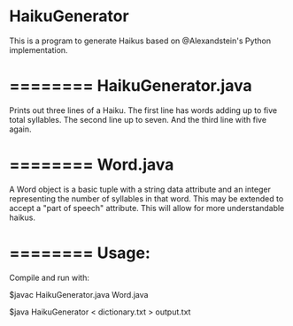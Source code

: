 # HaikuGenerator
This is a program to generate Haikus based on @Alexandstein's Python implementation.

========
HaikuGenerator.java
========
Prints out three lines of a Haiku.
The first line has words adding up to five total syllables. 
The second line up to seven.
And the third line with five again.

========
Word.java
========
A Word object is a basic tuple with a string data attribute and an integer representing the number of syllables in that word. 
This may be extended to accept a "part of speech" attribute. This will allow for more understandable haikus.

========
Usage:
========
Compile and run with:

$javac HaikuGenerator.java Word.java

$java HaikuGenerator < dictionary.txt > output.txt
